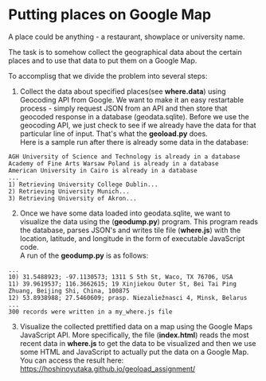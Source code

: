 #  Putting places on Google Map

A place could be anything - a restaurant, showplace or university name.

The task is to somehow collect the geographical data about the certain places and to use that data to put them on a Google Map.

To accomplisg that we divide the problem into several steps:
1. Collect the data about specified places(see **where.data**) using Geocoding API from Google. We want to make it an easy restartable process - simply request JSON from an API and then store that geocoded response in a database (geodata.sqlite). Before we use the geocoding API, we just check to see if we already have the data for that particular line of input. That's what the **geoload.py** does.  
Here is a sample run after there is already some data in the database:
```
AGH University of Science and Technology is already in a database
Academy of Fine Arts Warsaw Poland is already in a database
American University in Cairo is already in a database
...
1) Retrieving University College Dublin...
2) Retrieving University Munich...
3) Retrieving University of Akron...
```
2. Once we have some data loaded into geodata.sqlite, we want to visualize the data using the (**geodump.py**) program. This program reads the database, parses JSON's and writes tile file (**where.js**) with the location, latitude, and longitude in the form of executable JavaScript code.  
A run of the **geodump.py** is as follows:
```
...
10) 31.5488923; -97.1130573; 1311 S 5th St, Waco, TX 76706, USA
11) 39.9619537; 116.3662615; 19 Xinjiekou Outer St, Bei Tai Ping Zhuang, Beijing Shi, China, 100875
12) 53.8938988; 27.5460609; prasp. Niezaliežnasci 4, Minsk, Belarus
...
300 records were written in a my_where.js file
```
3. Visualize the collected prettified data on a map using the Google Maps JavaScript API. More specifically, the file (**index.html**) reads the most recent data in **where.js** to get the data to be visualized and then we use some HTML and JavaScript to actually put the data on a Google Map. You can access the result here: https://hoshinoyutaka.github.io/geoload_assignment/
